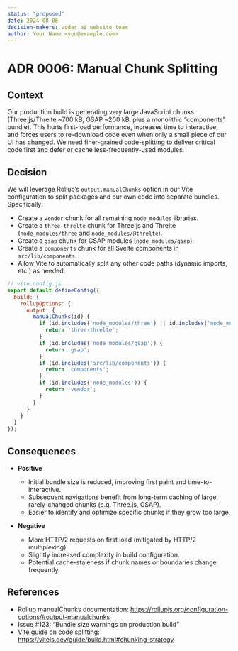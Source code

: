 ```yaml
---
status: "proposed"
date: 2024-08-06
decision-makers: voder.ai website team
author: Your Name <you@example.com>
---
```


# ADR 0006: Manual Chunk Splitting

## Context
Our production build is generating very large JavaScript chunks (Three.js/Threlte ~700 kB, GSAP ~200 kB, plus a monolithic “components” bundle). This hurts first-load performance, increases time to interactive, and forces users to re-download code even when only a small piece of our UI has changed. We need finer-grained code-splitting to deliver critical code first and defer or cache less-frequently-used modules.

## Decision
We will leverage Rollup’s `output.manualChunks` option in our Vite configuration to split packages and our own code into separate bundles. Specifically:
- Create a `vendor` chunk for all remaining `node_modules` libraries.
- Create a `three-threlte` chunk for Three.js and Threlte (`node_modules/three` and `node_modules/@threlte`).
- Create a `gsap` chunk for GSAP modules (`node_modules/gsap`).
- Create a `components` chunk for all Svelte components in `src/lib/components`.
- Allow Vite to automatically split any other code paths (dynamic imports, etc.) as needed.

```js
// vite.config.js
export default defineConfig({
  build: {
    rollupOptions: {
      output: {
        manualChunks(id) {
          if (id.includes('node_modules/three') || id.includes('node_modules/@threlte')) {
            return 'three-threlte';
          }
          if (id.includes('node_modules/gsap')) {
            return 'gsap';
          }
          if (id.includes('src/lib/components')) {
            return 'components';
          }
          if (id.includes('node_modules')) {
            return 'vendor';
          }
        }
      }
    }
  }
});
```

## Consequences
- **Positive**  
  - Initial bundle size is reduced, improving first paint and time-to-interactive.  
  - Subsequent navigations benefit from long-term caching of large, rarely-changed chunks (e.g. Three.js, GSAP).  
  - Easier to identify and optimize specific chunks if they grow too large.

- **Negative**  
  - More HTTP/2 requests on first load (mitigated by HTTP/2 multiplexing).  
  - Slightly increased complexity in build configuration.  
  - Potential cache-staleness if chunk names or boundaries change frequently.

## References
- Rollup manualChunks documentation: https://rollupjs.org/configuration-options/#output-manualchunks  
- Issue #123: “Bundle size warnings on production build”  
- Vite guide on code splitting: https://vitejs.dev/guide/build.html#chunking-strategy